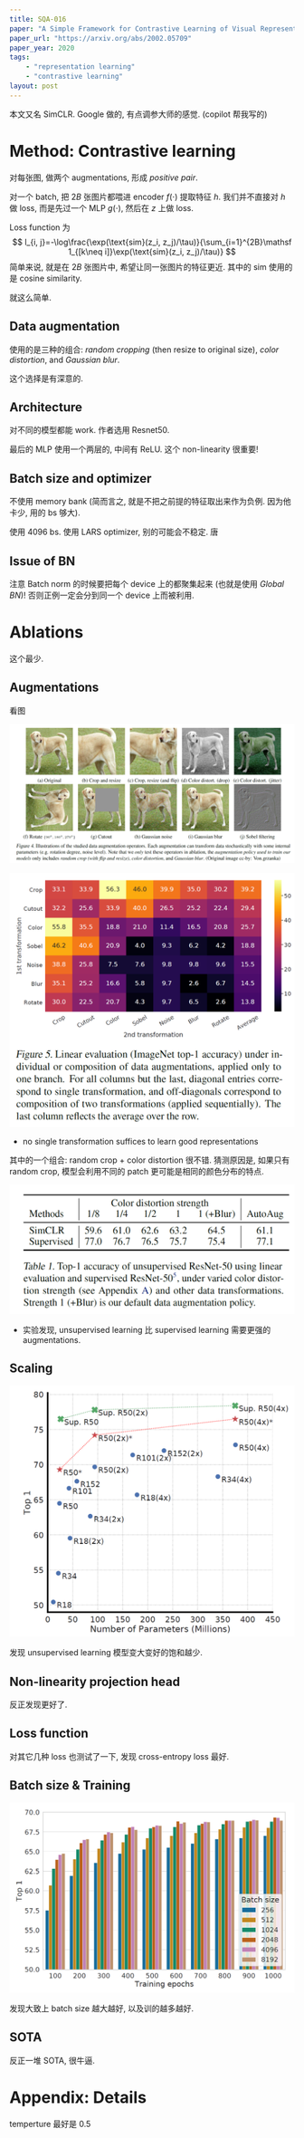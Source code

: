 ```yaml
---
title: SQA-016
paper: "A Simple Framework for Contrastive Learning of Visual Representations"
paper_url: "https://arxiv.org/abs/2002.05709" 
paper_year: 2020
tags: 
    - "representation learning"
    - "contrastive learning"
layout: post
---
```


本文又名 SimCLR. Google 做的, 有点调参大师的感觉. (copilot 帮我写的)

# Method: Contrastive learning

对每张图, 做两个 augmentations, 形成 *positive pair*. 

对一个 batch, 把 $2B$ 张图片都喂进 encoder $f(\cdot)$ 提取特征 $h$. 我们并不直接对 $h$ 做 loss, 而是先过一个 MLP $g(\cdot)$, 然后在 $z$ 上做 loss.

Loss function 为
$$
l_{i, j}=-\log\frac{\exp(\text{sim}(z_i, z_j)/\tau)}{\sum_{i=1}^{2B}\mathsf 1_{[k\neq i]}\exp(\text{sim}(z_i, z_j)/\tau)}
$$
简单来说, 就是在 $2B$ 张图片中, 希望让同一张图片的特征更近. 其中的 sim 使用的是 cosine similarity.

就这么简单. 

## Data augmentation

使用的是三种的组合: *random cropping* (then resize to original size), *color distortion*, and *Gaussian blur*.

这个选择是有深意的.

## Architecture

对不同的模型都能 work. 作者选用 Resnet50. 

最后的 MLP 使用一个两层的, 中间有 ReLU. 这个 non-linearity 很重要!

## Batch size and optimizer

不使用 memory bank (简而言之, 就是不把之前提的特征取出来作为负例. 因为他卡少, 用的 bs 够大). 

使用 4096 bs. 使用 LARS optimizer, 别的可能会不稳定. 唐

## Issue of BN

注意 Batch norm 的时候要把每个 device 上的都聚集起来 (也就是使用 *Global BN*)! 否则正例一定会分到同一个 device 上而被利用. 

# Ablations

这个最少.

## Augmentations

看图

![image not found](/papers/SQA-016/aug.png)

![image not found](/papers/SQA-016/aug-ablation.png)

- no single transformation suffices to learn good representations

其中的一个组合: random crop + color distortion 很不错. 猜测原因是, 如果只有 random crop, 模型会利用不同的 patch 更可能是相同的颜色分布的特点.

![image not found](/papers/SQA-016/stronger-aug.png)

- 实验发现, unsupervised learning 比 supervised learning 需要更强的 augmentations.

## Scaling

![image not found](/papers/SQA-016/scaling.png)

发现 unsupervised learning 模型变大变好的饱和越少.

## Non-linearity projection head

反正发现更好了.

## Loss function

对其它几种 loss 也测试了一下, 发现 cross-entropy loss 最好.

## Batch size & Training

![image not found](/papers/SQA-016/bs.png)

发现大致上 batch size 越大越好, 以及训的越多越好.

## SOTA

反正一堆 SOTA, 很牛逼.

# Appendix: Details

temperture 最好是 0.5